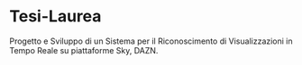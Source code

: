 # Tesi-Laurea
Progetto e Sviluppo di un Sistema per il Riconoscimento di Visualizzazioni in Tempo Reale su piattaforme Sky, DAZN.
